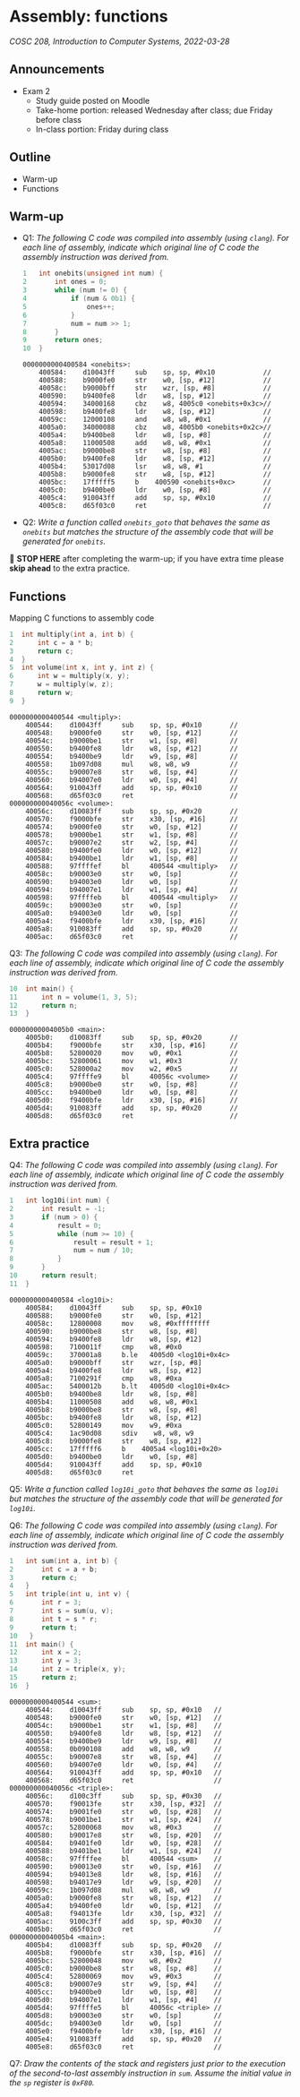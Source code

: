 # Assembly: functions
_COSC 208, Introduction to Computer Systems, 2022-03-28_

## Announcements
* Exam 2
    * Study guide posted on Moodle
    * Take-home portion: released Wednesday after class; due Friday before class
    * In-class portion: Friday during class

## Outline
* Warm-up
* Functions

## Warm-up
* Q1: _The following C code was compiled into assembly (using `clang`). For each line of assembly, indicate which original line of C code the assembly instruction was derived from._
    ```C
    1   int onebits(unsigned int num) {
    2       int ones = 0;
    3       while (num != 0) {
    4           if (num & 0b1) {
    5               ones++;
    6           }
    7           num = num >> 1;
    8       }
    9       return ones;
    10  }
    ```
    ```
    0000000000400584 <onebits>:
        400584:    d10043ff     sub    sp, sp, #0x10            // 
        400588:    b9000fe0     str    w0, [sp, #12]            // 
        40058c:    b9000bff     str    wzr, [sp, #8]            // 
        400590:    b9400fe8     ldr    w8, [sp, #12]            // 
        400594:    34000168     cbz    w8, 4005c0 <onebits+0x3c>// 
        400598:    b9400fe8     ldr    w8, [sp, #12]            // 
        40059c:    12000108     and    w8, w8, #0x1             // 
        4005a0:    34000088     cbz    w8, 4005b0 <onebits+0x2c>// 
        4005a4:    b9400be8     ldr    w8, [sp, #8]             // 
        4005a8:    11000508     add    w8, w8, #0x1             // 
        4005ac:    b9000be8     str    w8, [sp, #8]             // 
        4005b0:    b9400fe8     ldr    w8, [sp, #12]            // 
        4005b4:    53017d08     lsr    w8, w8, #1               // 
        4005b8:    b9000fe8     str    w8, [sp, #12]            //
        4005bc:    17fffff5     b    400590 <onebits+0xc>       // 
        4005c0:    b9400be0     ldr    w0, [sp, #8]             // 
        4005c4:    910043ff     add    sp, sp, #0x10            // 
        4005c8:    d65f03c0     ret                             // 
    ```
* Q2: _Write a function called `onebits_goto` that behaves the same as `onebits` but matches the structure of the assembly code that will be generated for `onebits`._

🛑 **STOP HERE** after completing the warm-up; if you have extra time please **skip ahead** to the extra practice.

<div style="page-break-after:always;"></div>

## Functions
Mapping C functions to assembly code
```C
1  int multiply(int a, int b) {
2      int c = a * b;
3      return c;
4  }
5  int volume(int x, int y, int z) {
6      int w = multiply(x, y);
7      w = multiply(w, z);
8      return w;
9  }
```
```
0000000000400544 <multiply>:
    400544:    d10043ff     sub    sp, sp, #0x10       //
    400548:    b9000fe0     str    w0, [sp, #12]       //
    40054c:    b9000be1     str    w1, [sp, #8]        //
    400550:    b9400fe8     ldr    w8, [sp, #12]       //
    400554:    b9400be9     ldr    w9, [sp, #8]        //
    400558:    1b097d08     mul    w8, w8, w9          //
    40055c:    b90007e8     str    w8, [sp, #4]        //
    400560:    b94007e0     ldr    w0, [sp, #4]        //
    400564:    910043ff     add    sp, sp, #0x10       //
    400568:    d65f03c0     ret                        //
000000000040056c <volume>:
    40056c:    d10083ff     sub    sp, sp, #0x20       //
    400570:    f9000bfe     str    x30, [sp, #16]      //
    400574:    b9000fe0     str    w0, [sp, #12]       //
    400578:    b9000be1     str    w1, [sp, #8]        //
    40057c:    b90007e2     str    w2, [sp, #4]        //
    400580:    b9400fe0     ldr    w0, [sp, #12]       //
    400584:    b9400be1     ldr    w1, [sp, #8]        //
    400588:    97ffffef     bl     400544 <multiply>   // 
    40058c:    b90003e0     str    w0, [sp]            //
    400590:    b94003e0     ldr    w0, [sp]            //
    400594:    b94007e1     ldr    w1, [sp, #4]        //
    400598:    97ffffeb     bl     400544 <multiply>   // 
    40059c:    b90003e0     str    w0, [sp]            //
    4005a0:    b94003e0     ldr    w0, [sp]            //
    4005a4:    f9400bfe     ldr    x30, [sp, #16]      //
    4005a8:    910083ff     add    sp, sp, #0x20       //
    4005ac:    d65f03c0     ret                        //
```

<div style="page-break-after:always;"></div>

Q3: _The following C code was compiled into assembly (using `clang`). For each line of assembly, indicate which original line of C code the assembly instruction was derived from._
```C
10  int main() {
11      int n = volume(1, 3, 5);
12      return n; 
13  }
```
```
00000000004005b0 <main>:
    4005b0:    d10083ff     sub    sp, sp, #0x20       //
    4005b4:    f9000bfe     str    x30, [sp, #16]      //
    4005b8:    52800020     mov    w0, #0x1            //
    4005bc:    52800061     mov    w1, #0x3            //
    4005c0:    528000a2     mov    w2, #0x5            //
    4005c4:    97ffffe9     bl     40056c <volume>     //
    4005c8:    b9000be0     str    w0, [sp, #8]        //
    4005cc:    b9400be0     ldr    w0, [sp, #8]        //
    4005d0:    f9400bfe     ldr    x30, [sp, #16]      //
    4005d4:    910083ff     add    sp, sp, #0x20       //
    4005d8:    d65f03c0     ret                        //
```

<div style="page-break-after:always;"></div>

## Extra practice
Q4: _The following C code was compiled into assembly (using `clang`). For each line of assembly, indicate which original line of C code the assembly instruction was derived from._
```C
1   int log10i(int num) {
2       int result = -1;
3       if (num > 0) {
4           result = 0;
5           while (num >= 10) {
6               result = result + 1;
7               num = num / 10;
8           }
9       }
10      return result;
11  }
```
```
0000000000400584 <log10i>:
    400584:    d10043ff     sub    sp, sp, #0x10
    400588:    b9000fe0     str    w0, [sp, #12]
    40058c:    12800008     mov    w8, #0xffffffff
    400590:    b9000be8     str    w8, [sp, #8]
    400594:    b9400fe8     ldr    w8, [sp, #12]
    400598:    7100011f     cmp    w8, #0x0
    40059c:    370001a8     b.le   4005d0 <log10i+0x4c>
    4005a0:    b9000bff     str    wzr, [sp, #8]
    4005a4:    b9400fe8     ldr    w8, [sp, #12]
    4005a8:    7100291f     cmp    w8, #0xa
    4005ac:    5400012b     b.lt   4005d0 <log10i+0x4c>
    4005b0:    b9400be8     ldr    w8, [sp, #8]
    4005b4:    11000508     add    w8, w8, #0x1
    4005b8:    b9000be8     str    w8, [sp, #8]
    4005bc:    b9400fe8     ldr    w8, [sp, #12]
    4005c0:    52800149     mov    w9, #0xa
    4005c4:    1ac90d08     sdiv    w8, w8, w9
    4005c8:    b9000fe8     str    w8, [sp, #12]
    4005cc:    17fffff6     b    4005a4 <log10i+0x20>
    4005d0:    b9400be0     ldr    w0, [sp, #8]
    4005d4:    910043ff     add    sp, sp, #0x10
    4005d8:    d65f03c0     ret
```

Q5: _Write a function called `log10i_goto` that behaves the same as `log10i` but matches the structure of the assembly code that will be generated for `log10i`._

<div style="page-break-after:always;"></div>

Q6: _The following C code was compiled into assembly (using `clang`). For each line of assembly, indicate which original line of C code the assembly instruction was derived from._
```C
1   int sum(int a, int b) {
2       int c = a + b;
3       return c;
4   }
5   int triple(int u, int v) {
6       int r = 3;
7       int s = sum(u, v);
8       int t = s * r;
9       return t;
10   }
11  int main() {
12      int x = 2;
13      int y = 3;
14      int z = triple(x, y);
15      return z;
16  }
```
```
0000000000400544 <sum>:
    400544:    d10043ff     sub    sp, sp, #0x10   // 
    400548:    b9000fe0     str    w0, [sp, #12]   // 
    40054c:    b9000be1     str    w1, [sp, #8]    // 
    400550:    b9400fe8     ldr    w8, [sp, #12]   // 
    400554:    b9400be9     ldr    w9, [sp, #8]    // 
    400558:    0b090108     add    w8, w8, w9      // 
    40055c:    b90007e8     str    w8, [sp, #4]    // 
    400560:    b94007e0     ldr    w0, [sp, #4]    // 
    400564:    910043ff     add    sp, sp, #0x10   // 
    400568:    d65f03c0     ret                    // 
000000000040056c <triple>:
    40056c:    d100c3ff     sub    sp, sp, #0x30   // 
    400570:    f90013fe     str    x30, [sp, #32]  // 
    400574:    b9001fe0     str    w0, [sp, #28]   // 
    400578:    b9001be1     str    w1, [sp, #24]   // 
    40057c:    52800068     mov    w8, #0x3        // 
    400580:    b90017e8     str    w8, [sp, #20]   // 
    400584:    b9401fe0     ldr    w0, [sp, #28]   // 
    400588:    b9401be1     ldr    w1, [sp, #24]   // 
    40058c:    97ffffee     bl     400544 <sum>    //  
    400590:    b90013e0     str    w0, [sp, #16]   // 
    400594:    b94013e8     ldr    w8, [sp, #16]   // 
    400598:    b94017e9     ldr    w9, [sp, #20]   // 
    40059c:    1b097d08     mul    w8, w8, w9      // 
    4005a0:    b9000fe8     str    w8, [sp, #12]   // 
    4005a4:    b9400fe0     ldr    w0, [sp, #12]   // 
    4005a8:    f94013fe     ldr    x30, [sp, #32]  // 
    4005ac:    9100c3ff     add    sp, sp, #0x30   // 
    4005b0:    d65f03c0     ret                    // 
00000000004005b4 <main>:
    4005b4:    d10083ff     sub    sp, sp, #0x20   // 
    4005b8:    f9000bfe     str    x30, [sp, #16]  // 
    4005bc:    52800048     mov    w8, #0x2        // 
    4005c0:    b9000be8     str    w8, [sp, #8]    // 
    4005c4:    52800069     mov    w9, #0x3        // 
    4005c8:    b90007e9     str    w9, [sp, #4]    // 
    4005cc:    b9400be0     ldr    w0, [sp, #8]    // 
    4005d0:    b94007e1     ldr    w1, [sp, #4]    // 
    4005d4:    97ffffe5     bl     40056c <triple> //  
    4005d8:    b90003e0     str    w0, [sp]        // 
    4005dc:    b94003e0     ldr    w0, [sp]        // 
    4005e0:    f9400bfe     ldr    x30, [sp, #16]  // 
    4005e4:    910083ff     add    sp, sp, #0x20   // 
    4005e8:    d65f03c0     ret                    // 
```

<div style="page-break-after:always;"></div>

Q7: _Draw the contents of the stack and registers just prior to the execution of the second-to-last assembly instruction in `sum`. Assume the initial value in the `sp` register is `0xF80`._
